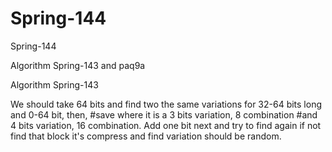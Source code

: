 # Spring-144
Spring-144

Algorithm Spring-143 and paq9a

Algorithm Spring-143

We should take 64 bits and find two the same variations for 32-64 bits long and 0-64 bit, then, #save where it is a 3 bits variation, 8 combination #and 4 bits variation, 16 combination. Add one bit next and try to find again if not find that block it's compress and find variation should be random.
